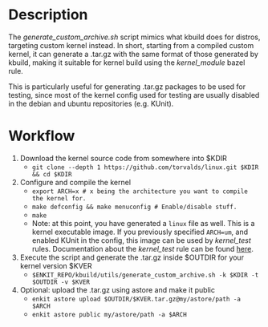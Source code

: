 # Description
The *generate_custom_archive.sh* script mimics what kbuild does for distros, targeting custom kernel instead.
In short, starting from a compiled custom kernel, it can generate a .tar.gz with the same format of those generated by kbuild, making it suitable for kernel build using the *kernel_module* bazel rule.

This is particularly useful for generating .tar.gz packages to be used for testing,
since most of the kernel config used for testing are usually disabled in the debian and ubuntu repositories (e.g. KUnit).

# Workflow
1. Download the kernel source code from somewhere into $KDIR
   * `git clone --depth 1 https://github.com/torvalds/linux.git $KDIR && cd $KDIR`
2. Configure and compile the kernel
   * `export ARCH=x # x being the architecture you want to compile the kernel for.`
   * `make defconfig && make menuconfig # Enable/disable stuff.`
   * `make`
   * Note: at this point, you have generated a `linux` file as well. This is a kernel executable image.
     If you previously specified `ARCH=um`, and enabled KUnit in the config, this image can be used by *kernel_test* rules.
     Documentation about the *kernel_test* rule can be found [here](https://github.com/enfabrica/enkit/blob/master/bazel/linux/README.md).
3. Execute the script and generate the .tar.gz inside $OUTDIR for your kernel version $KVER
   * `$ENKIT_REPO/kbuild/utils/generate_custom_archive.sh -k $KDIR -t $OUTDIR -v $KVER`
4. Optional: upload the .tar.gz using astore and make it public
   * `enkit astore upload $OUTDIR/$KVER.tar.gz@my/astore/path -a $ARCH`
   * `enkit astore public my/astore/path -a $ARCH`
